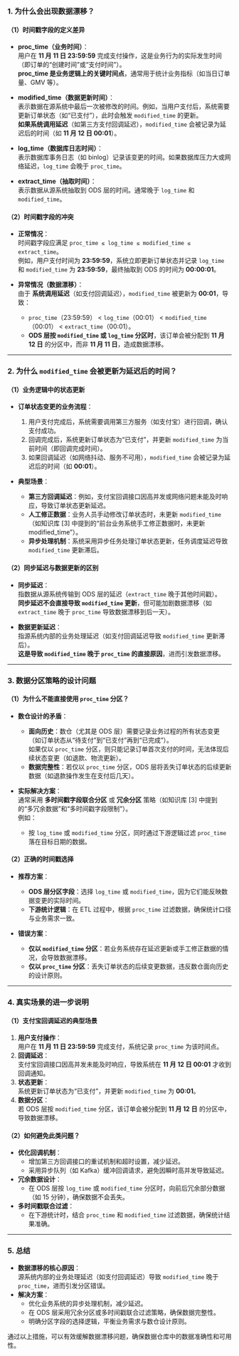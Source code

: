 
### **1. 为什么会出现数据漂移？**
#### **（1）时间戳字段的定义差异**
- **proc_time（业务时间）**：  
  用户在 **11 月 11 日 23:59:59** 完成支付操作，这是业务行为的实际发生时间（即订单的“创建时间”或“支付时间”）。  
  **proc_time 是业务逻辑上的关键时间点**，通常用于统计业务指标（如当日订单量、GMV 等）。

- **modified_time（数据更新时间）**：  
  表示数据在源系统中最后一次被修改的时间。例如，当用户支付后，系统需要更新订单状态（如“已支付”），此时会触发 `modified_time` 的更新。  
  **如果系统调用延迟**（如第三方支付回调延迟），`modified_time` 会被记录为延迟后的时间（如 **11 月 12 日 00:01**）。

- **log_time（数据库日志时间）**：  
  表示数据库事务日志（如 binlog）记录该变更的时间。如果数据库压力大或网络延迟，`log_time` 会晚于 `proc_time`。

- **extract_time（抽取时间）**：  
  表示数据从源系统抽取到 ODS 层的时间。通常晚于 `log_time` 和 `modified_time`。

#### **（2）时间戳字段的冲突**
- **正常情况**：  
  时间戳字段应满足 `proc_time ≤ log_time ≤ modified_time ≤ extract_time`。  
  例如，用户支付时间为 **23:59:59**，系统立即更新订单状态并记录 `log_time` 和 `modified_time` 为 **23:59:59**，最终抽取到 ODS 的时间为 **00:00:01**。

- **异常情况（数据漂移）**：  
  由于 **系统调用延迟**（如支付回调延迟），`modified_time` 被更新为 **00:01**，导致：  
  - `proc_time`（23:59:59） < `log_time`（00:01） < `modified_time`（00:01） < `extract_time`（00:01）。  
  - **ODS 层按 `modified_time` 或 `log_time` 分区时**，该订单会被分配到 **11 月 12 日** 的分区中，而非 **11 月 11 日**，造成数据漂移。

---

### **2. 为什么 `modified_time` 会被更新为延迟后的时间？**
#### **（1）业务逻辑中的状态更新**
- **订单状态变更的业务流程**：  
  1. 用户支付完成后，系统需要调用第三方服务（如支付宝）进行回调，确认支付成功。  
  2. 回调完成后，系统更新订单状态为“已支付”，并更新 `modified_time` 为当前时间（即回调完成时间）。  
  3. 如果回调延迟（如网络抖动、服务不可用），`modified_time` 会被记录为延迟后的时间（如 **00:01**）。

- **典型场景**：  
  - **第三方回调延迟**：例如，支付宝回调接口因高并发或网络问题未能及时响应，导致订单状态更新延迟。  
  - **人工修正数据**：业务人员手动修改订单状态时，未更新 `modified_time`（如知识库 [3] 中提到的“前台业务系统手工修正数据时，未更新 modified_time”）。  
  - **异步处理机制**：系统采用异步任务处理订单状态更新，任务调度延迟导致 `modified_time` 更新滞后。

#### **（2）同步延迟与数据更新的区别**
- **同步延迟**：  
  指数据从源系统传输到 ODS 层的延迟（`extract_time` 晚于其他时间戳）。  
  **同步延迟不会直接导致 `modified_time` 更新**，但可能加剧数据漂移（如 `extract_time` 晚于 `proc_time` 导致数据漂移到后一天）。

- **数据更新延迟**：  
  指源系统内部的业务处理延迟（如支付回调延迟导致 `modified_time` 更新滞后）。  
  **这是导致 `modified_time` 晚于 `proc_time` 的直接原因**，进而引发数据漂移。

---

### **3. 数据分区策略的设计问题**
#### **（1）为什么不能直接使用 `proc_time` 分区？**
- **数仓设计的矛盾**：  
  - **面向历史**：数仓（尤其是 ODS 层）需要记录业务过程的所有状态变更（如订单状态从“待支付”到“已支付”再到“已完成”）。  
    如果仅以 `proc_time` 分区，则只能记录订单首次支付的时间，无法体现后续状态变更（如退款、物流更新）。  
  - **数据完整性**：若仅以 `proc_time` 分区，ODS 层将丢失订单状态的后续更新数据（如退款操作发生在支付后几天）。

- **实际解决方案**：  
  通常采用 **多时间戳字段联合分区** 或 **冗余分区** 策略（如知识库 [3] 中提到的“多冗余数据”和“多时间戳字段限制”）。  
  例如：  
  - 按 `log_time` 或 `modified_time` 分区，同时通过下游逻辑过滤 `proc_time` 落在目标日期的数据。

#### **（2）正确的时间戳选择**
- **推荐方案**：  
  - **ODS 层分区字段**：选择 `log_time` 或 `modified_time`，因为它们能反映数据变更的实际时间。  
  - **下游统计逻辑**：在 ETL 过程中，根据 `proc_time` 过滤数据，确保统计口径与业务需求一致。

- **错误方案**：  
  - **仅以 `modified_time` 分区**：若业务系统存在延迟更新或手工修正数据的情况，会导致数据漂移。  
  - **仅以 `proc_time` 分区**：丢失订单状态的后续变更数据，违反数仓面向历史的设计原则。

---

### **4. 真实场景的进一步说明**
#### **（1）支付宝回调延迟的典型场景**
1. **用户支付操作**：  
   用户在 **11 月 11 日 23:59:59** 完成支付，系统记录 `proc_time` 为该时间点。  
2. **回调延迟**：  
   支付宝回调接口因高并发未能及时响应，导致系统在 **11 月 12 日 00:01** 才收到回调通知。  
3. **状态更新**：  
   系统更新订单状态为“已支付”，并更新 `modified_time` 为 **00:01**。  
4. **数据分区**：  
   若 ODS 层按 `modified_time` 分区，该订单会被分配到 **11 月 12 日** 的分区中，导致数据漂移。

#### **（2）如何避免此类问题？**
- **优化回调机制**：  
  - 增加第三方回调接口的重试机制和超时设置，减少延迟。  
  - 采用异步队列（如 Kafka）缓冲回调请求，避免因瞬时高并发导致延迟。  
- **冗余数据设计**：  
  - 在 ODS 层按 `log_time` 或 `modified_time` 分区时，向前后冗余部分数据（如 15 分钟），确保数据不会丢失。  
- **多时间戳联合过滤**：  
  - 在下游统计时，结合 `proc_time` 和 `modified_time` 过滤数据，确保统计结果准确。

---

### **5. 总结**
- **数据漂移的核心原因**：  
  源系统内部的业务处理延迟（如支付回调延迟）导致 `modified_time` 晚于 `proc_time`，进而引发分区错误。  
- **解决方案**：  
  - 优化业务系统的异步处理机制，减少延迟。  
  - 在 ODS 层采用冗余分区或多时间戳联合过滤策略，确保数据完整性。  
  - 明确分区字段的选择逻辑，平衡业务需求与数仓设计原则。  

通过以上措施，可以有效缓解数据漂移问题，确保数据仓库中的数据准确性和可用性。